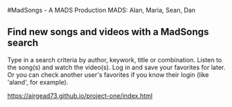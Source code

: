 #MadSongs - A MADS Production
MADS: Alan, Maria, Sean, Dan

## Find new songs and videos with a MadSongs search
Type in a search criteria by author, keywork, title or combination. Listen to the song(s) and watch the video(s).
Log in and save your favorites for later.
Or you can check another user's favorites if you know their login (like 'aland', for example).

https://airgead73.github.io/project-one/index.html
